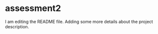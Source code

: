# assessment2
I am editing the README file. Adding some more details about the project description.
